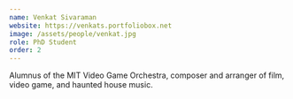 ```yaml
---
name: Venkat Sivaraman
website: https://venkats.portfoliobox.net
image: /assets/people/venkat.jpg
role: PhD Student
order: 2
---
```


Alumnus of the MIT Video Game Orchestra, composer and arranger of film, video game, and haunted house music.
